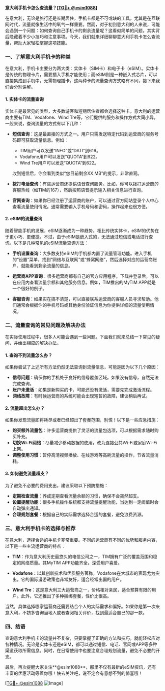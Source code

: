 **意大利手机卡怎么查流量？[[TG💪+ @esim1088](https://t.me/s/esim1088)]**

在意大利，无论是旅行还是长期居住，手机卡都是不可或缺的工具。尤其是在互联网时代，流量就像生活中的氧气一样重要。然而，对于初到意大利的人来说，可能会遇到一个问题：如何查询自己手机卡的剩余流量呢？这看似简单的问题，其实背后隐藏着不少小技巧和注意事项。今天，我们就来详细聊聊意大利手机卡怎么查流量，帮助大家轻松掌握这项技能。

### **一、了解意大利手机卡的种类**

在意大利，手机卡主要分为两大类：实体卡（SIM卡）和电子卡（eSIM）。实体卡是传统的物理卡片，需要插入手机才能使用；而eSIM则是一种嵌入式芯片，可以直接集成到手机中，无需物理插卡。这两种卡的流量查询方式略有不同，接下来我们会分别讲解。

#### **1. 实体卡的流量查询**
实体卡是最常见的类型，大多数游客和短期居住者都会选择这种卡。意大利的运营商主要有TIM、Vodafone、Wind Tre等，它们提供的服务和操作方式大同小异。一般来说，查询流量的方式有以下几种：

- **短信查询**：这是最直接的方式之一。用户只需发送特定代码到运营商的服务号码即可获取流量信息。例如：
  - TIM用户可以发送“INFO”或“DATI”到616。
  - Vodafone用户可以发送“QUOTA”到622。
  - Wind Tre用户可以发送“QUOTA”到622。
  
  收到短信后，你会看到类似“您目前剩余XX MB”的提示，非常直观。

- **拨打电话查询**：有些运营商还提供语音查询服务。比如，你可以拨打运营商的客服热线（如TIM的167），然后按照语音提示输入相关信息进行查询。

- **官网查询**：如果你已经注册了运营商的账户，可以通过官方网站登录个人中心查看流量使用情况。通常需要输入手机号码和密码，操作起来也很方便。

#### **2. eSIM的流量查询**
随着智能手机的发展，eSIM逐渐成为一种趋势。相比传统实体卡，eSIM的优势在于更小巧、更便捷。不过，由于eSIM是嵌入式的，无法通过短信或电话进行查询。以下是几种常见的eSIM流量查询方法：

- **手机设置查询**：大多数支持eSIM的手机都内置了流量管理功能。进入手机的“设置”菜单，找到“网络与互联网”或“蜂窝网络”，然后选择对应的运营商账户，就能看到剩余流量的信息。

- **运营商APP查询**：很多运营商都有自己的官方应用程序，下载并登录后，可以在应用内查看流量余额和其他服务信息。例如，TIM推出的MyTIM APP就是一个很好的例子。

- **客服咨询**：如果实在搞不清楚，可以直接联系运营商的客服人员寻求帮助。他们通常会根据你的手机号码或其他身份验证信息为你提供详细的流量使用情况。

### **二、流量查询的常见问题及解决办法**

在实际使用过程中，很多人可能会遇到一些问题。下面我们就来总结一下常见的疑问，并给出相应的解决办法。

#### **1. 查询不到流量怎么办？**
如果你尝试了上述所有方法仍然无法查询到流量信息，可能是因为以下几个原因：
- **信号问题**：确保你的手机处于良好的信号覆盖区域。如果没有信号，自然无法完成查询。
- **账户未激活**：如果是新购买的卡，可能还没有激活，需要先完成激活流程。
- **网络故障**：有时候运营商的系统可能会出现短暂的故障，建议稍后再试。

#### **2. 流量超出怎么办？**
如果你发现流量即将耗尽或者已经超出了套餐范围，别慌！以下是一些应急措施：
- **购买额外流量包**：许多运营商提供了灵活的流量包选项，可以根据需求随时购买补充。
- **切换Wi-Fi网络**：尽量减少移动数据的使用，改为连接公共Wi-Fi或家庭Wi-Fi上网。
- **调整使用习惯**：暂停高清视频播放、在线游戏等高耗流量的操作，节省流量消耗。

#### **3. 如何避免流量超支？**
为了避免不必要的费用支出，建议采取以下预防措施：
- **定期检查流量**：养成定期查看流量余额的习惯，确保不会突然超支。
- **设置提醒功能**：很多手机操作系统都支持流量提醒功能，当达到一定阈值时会自动弹出通知。
- **合理规划套餐**：根据自己的实际需求选择合适的套餐，避免浪费资源。

### **三、意大利手机卡的选择与推荐**

在意大利，选择合适的手机卡非常重要。不同的运营商有不同的优势和服务内容，以下是一些主流运营商的特点：

- **TIM**：作为意大利历史最悠久的电信公司之一，TIM拥有广泛的覆盖范围和稳定的网络质量。其MyTIM APP功能齐全，深受用户喜爱。
  
- **Vodafone**：以其创新技术和优质服务著称，Vodafone在大城市的表现尤为突出。它的国际漫游政策也非常友好，适合经常出国的用户。

- **Wind Tre**：这是意大利三大运营商之一，价格相对亲民，适合预算有限的用户。此外，它还推出了多种捆绑套餐，性价比很高。

当然，具体选择哪家运营商还需要结合个人的实际需求和偏好。如果你是第一次来意大利，不妨多咨询当地人或者查阅相关评价，找到最适合自己的那一款。

### **四、结语**

查询意大利手机卡的流量并不复杂，只要掌握了正确的方法和技巧，就能轻松应对各种情况。无论是实体卡还是eSIM，都可以通过短信、电话、官网或APP等多种渠道获取所需信息。同时，在日常使用中也要注意合理规划流量，避免不必要的开支。

最后，再次提醒大家关注**@esim1088**，那里不仅有最新的eSIM资讯，还有丰富的优惠活动等着你哦！快去关注吧，说不定会有意想不到的惊喜哦！

[[TG💪+ @esim1088](https://t.me/s/esim1088) ![Image](https://i.postimg.cc/4NQfJmqS/Snipaste-2025-05-13-00-14-12.png)]
